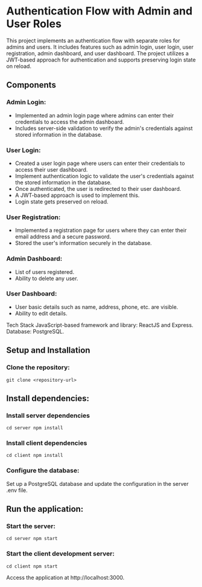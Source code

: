 <!-- # SensAI -->
# Authentication Flow with Admin and User Roles
This project implements an authentication flow with separate roles for admins and users. It includes features such as admin login, user login, user registration, admin dashboard, and user dashboard. The project utilizes a JWT-based approach for authentication and supports preserving login state on reload.

## Components

### Admin Login:

- Implemented an admin login page where admins can enter their credentials to access the admin dashboard.
- Includes server-side validation to verify the admin's credentials against stored information in the database.
<!-- Once authenticated, redirect the admin to the admin dashboard. -->
### User Login:

- Created a user login page where users can enter their credentials to access their user dashboard.
- Implement authentication logic to validate the user's credentials against the stored information in the database.
- Once authenticated, the user is redirected to their user dashboard.
- A JWT-based approach is used to implement this.
- Login state gets preserved on reload.

### User Registration:

- Implemented a registration page for users where they can enter their email address and a secure password.
- Stored the user's information securely in the database.

### Admin Dashboard:

- List of users registered.
- Ability to delete any user.
### User Dashboard:

- User basic details such as name, address, phone, etc. are visible.
- Ability to edit details.
<!-- (Bonus Level) User Registration with Unique Invite Link:

Users should be able to register only if they have a unique invite link provided by the admin.
If the user comes directly to the registration page and tries to register, show them an error message: "Invalid invite link. Please contact your admin (admin's email address)".
Validate the uniqueness of the invite link and ensure it can only be used once for registration.
(Bonus Level) Deployment:

Deploy the server and client using any free service. -->
Tech Stack
JavaScript-based framework and library: ReactJS and Express.
Database: PostgreSQL.

## Setup and Installation

### Clone the repository:

`git clone <repository-url>
`
## Install dependencies:

### Install server dependencies
`cd server
npm install`

### Install client dependencies
`cd client
npm install`

### Configure the database:

Set up a PostgreSQL database and update the configuration in the server .env file.

## Run the application:

### Start the server:

`cd server
npm start`

### Start the client development server:

`cd client
npm start`

Access the application at http://localhost:3000.
